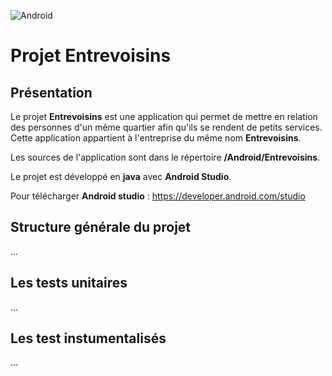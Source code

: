 ![Android](https://img.shields.io/badge/Android-Studio-blue)
# Projet Entrevoisins
## Présentation 
Le projet __Entrevoisins__ est une application qui permet de mettre en relation des personnes d'un même quartier afin qu'ils se rendent de petits services.
Cette application appartient à l'entreprise du même nom __Entrevoisins__.

Les sources de l'application sont dans le répertoire __/Android/Entrevoisins__.

Le projet est développé en __java__ avec __Android Studio__.

Pour télécharger __Android studio__ : <https://developer.android.com/studio>

## Structure générale du projet
...

## Les tests unitaires
...

## Les test instumentalisés
...